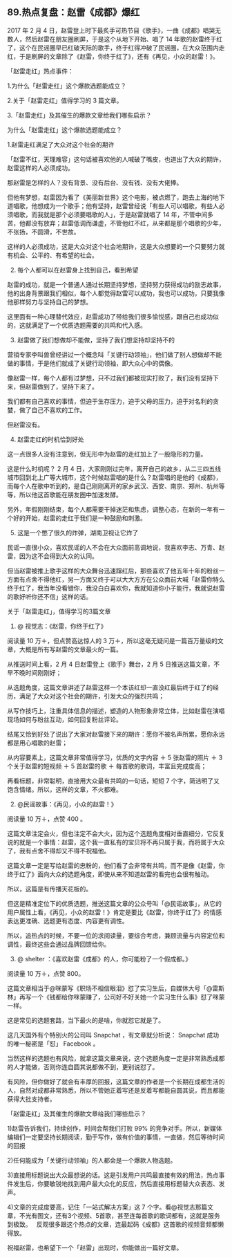 ## 89.热点复盘：赵雷《成都》爆红
2017 年 2 月 4 日，赵雷登上时下最炙手可热节目《歌手》，一曲《成都》唱哭无数人，然后赵雷在朋友圈刷屏，于是这个从地下开始、唱了 14 年歌的赵雷终于红了，这个在民谣圈早已红破天际的歌手，终于红得冲破了民谣圈，在大众范围内走红，于是刷屏的文章除了《赵雷，你终于红了》，还有《再见，小众的赵雷！》。 


「赵雷走红」热点事件：


1.为什么「赵雷走红」这个爆款选题能成立？


2.关于「赵雷走红」值得学习的 3 篇文章。


3.「赵雷走红」及其催生的爆款文章给我们哪些启示？


为什么「赵雷走红」这个爆款选题能成立？


1.赵雷走红满足了大众对这个社会的期许


「赵雷不红，天理难容」这句话被喜欢他的人喊破了嘴皮，也道出了大众的期许，赵雷这样的人必须成功。


那赵雷是怎样的人？没有背景、没有后台、没有钱、没有大佬捧。


但他有梦想，赵雷因为看了《美丽新世界》这个电影，被点燃了，跑去上海的地下道唱歌，他想成为一个歌手；他有坚持，赵雷曾经说「有些人可以唱歌，有些人必须唱歌，而我就是那个必须要唱歌的人」，于是赵雷就唱了 14 年，不管中间多苦，他都没有放弃；赵雷低调而谦虚，不管他红不红，从来都是那个唱歌的少年，不张扬，不圆滑，不世故。


这样的人必须成功，这是大众对这个社会地期许，这是大众想要的一个只要努力就有机会、公平的、有希望的社会。


2. 每个人都可以在赵雷身上找到自己，看到希望

赵雷的成功，就是一个普通人通过长期坚持梦想，坚持努力获得成功的励志故事，他的出身背景跟我们相似，每个人都觉得赵雷可以成功，我也可以成功，只要我像他那样努力与坚持自己的梦想。


这里面有一种心理替代效应，赵雷成功了带给我们很多愉悦感，跟自己也成功似的，这就满足了一个优质选题需要的共鸣和代入感。


3. 赵雷做了我们想做却不能做，坚持了我们想坚持却坚持不的

营销专家李叫兽曾经讲过一个概念叫「关键行动领袖」，他们做了别人想做却不能做的事情，于是他们就成了关键行动领袖，即大众心中的偶像。


像赵雷一样，每个人都有过梦想，只不过我们都被现实打败了，我们没有坚持下来，但赵雷做到了，坚持下来了。


我们都有自己喜欢的事情，但迫于生存压力，迫于父母的压力，迫于对名利的贪婪，做了自己不喜欢的工作。


但赵雷没有。


4. 赵雷走红的时机恰到好处

这一点很多人没有注意到，但无形中为赵雷的走红加上了一股隐形的力量。


这是什么时机呢？ 2 月 4 日，大家刚刚过完年，离开自己的故乡，从二三四五线城市回到北上广等大城市，这个时候赵雷唱的是什么？赵雷唱的是他的《成都》，而每个人在歌中听到的，是自己刚刚离开的家乡武汉、西安、南京、郑州、杭州等等，所以他这首歌能在朋友圈中加速发酵。


另外，年假刚刚结束，每个人都需要干掉迷茫和焦虑，调整心态，在新的一年有一个好的开始，赵雷的走红于我们是一种鼓励和刺激。


5. 这是一个憋了很久的炸弹，湖南卫视让它炸了

民谣一直很小众，喜欢民谣的人不会在大众面前高调地说，我喜欢李志、万青、赵雷，因为这不会得到大众的认同。


但当赵雷被推上歌手这样的大众舞台迅速蹿红后，那些喜欢了他五年十年的粉丝一方面有点舍不得他红，另一方面又终于可以大大方方在公众面前大喊「赵雷你特么终于红了，我当年没看错你，我没白白喜欢你，我就知道你小子能行，我就说赵雷的歌好听你还不信」这样的话。


关于「赵雷走红」，值得学习的3篇文章


1. @ 视觉志：《赵雷，你终于红了》

阅读量 10 万＋，但点赞高达惊人的 3 万＋，所以这毫无疑问是一篇百万量级的文章，大概是所有写赵雷的文章最火的一篇。


从推送时间上看，2 月 4 日赵雷登上《歌手》舞台，2 月 5 日推送这篇文章，不早不晚时间刚刚好；


从选题角度，这篇文章讲述了赵雷这样一个本该红却一直没红最后终于红了的经历，满足了大众对这个社会的期许，引发大众的强烈共鸣；


从写作技巧上，注重具体信息的描述，塑造的人物形象非常立体，比如赵雷在演唱现场如何与粉丝互动，如何回复粉丝评论。


结尾又恰到好处了说出了大家对赵雷接下来的期许：愿你不被名声所累，愿你永远都是用心唱歌的赵雷；


从内容要素上，这篇文章非常值得学习，优质的文字内容 ＋ 5 张赵雷的照片 ＋ 3 个关于赵雷的短视频 ＋ 5 首赵雷的歌 ＋ 每首歌的歌词，丰富且完成度高；


再看标题，非常聪明，直接用大众最有共鸣的一句话，短短 7 个字，简洁明了又饱含情绪。所以，这样的文章，不火都难。


2. @民谣故事：《再见，小众的赵雷！》

阅读量 10 万＋，点赞 400 。


这篇文章注定会火，但也注定不会大火，因为这个选题角度相对垂直细分，它反复说的就是一个事情：赵雷，这个我一直私有的宝贝将不再只属于我，而将属于大众了，我有点舍不得却又不得不祝福他。


这篇文章一定是写给赵雷的忠粉的，他们看了会非常有共鸣，而不是像《赵雷，你终于红了》面向大众的选题角度，即使从来不知道赵雷的看完也会很有触动。


所以，这篇是有传播天花板的。


但这是精准定位下的优质选题，推送这篇文章的公众号叫「@民谣故事」，从它的用户属性上看，《再见，小众的赵雷！》肯定是要比《赵雷，你终于红了》的情感表达更准确、选题更有态度、内容更有调性。


所以，追热点的时候，不要一位的求阅读量，要综合考虑，兼顾流量与内容定位和调性，最终这些会通过品牌回馈给你。


3. @ shelter ：《喜欢赵雷《成都》的人，你可能粉了一个假成都。》

阅读量 10 万＋，点赞 800。


这篇文章相当于@咪蒙写《职场不相信眼泪》怼了实习生后，自媒体大号「@雷斯林」再写一个《钱都给你咪蒙赚了，公司好不好关她一个实习生什么事》怼了咪蒙一样。


这是常见的选题套路，当下最火的是啥，你就怼它就是了。


这几天国外有个特别火的公司叫 Snapchat ，有文章就分析说： Snapchat 成功的唯一秘密是「怼」 Facebook 。


当然这样的选题也有风险，就拿这篇文章来说，这个选题角度一定是非常熟悉成都的人才能做，否则你连自圆其说都做不到，更别说怼了。


有风险，但你做好了就会有丰厚的回报，这篇文章的作者是一个长期在成都生活的人，自然对成都非常熟悉，所以不管她正着写还是反着写都能自圆其说，而且都能获得大批支持者。


「赵雷走红」及其催生的爆款文章给我们哪些启示？


1)赵雷告诉我们，持续创作，时间会帮我们打败 99% 的竞争对手。所以，新媒体编辑们一定要坚持长期阅读，勤于写作，做有价值的事情，一直做，然后等待时间的回报


2)任何能成为「关键行动领袖」的人都会是一个爆款人物选题。


3)直接用标题说出大众最想说的话。这是引发用户共鸣最直接有效的用法，热点事件发生后，你要敏锐地找到用户最大众化的反应，然后直接用标题替大众表态、发声。


4)文章的完成度要高，记住「一站式解决方案」这 7 个字。看@视觉志那篇文章，不光有图文，还有3个视频、5首歌，甚至连每首歌的歌词都有，这就是服务到极致。
 
反观很多跟这个热点的文章，连最起码《成都》这首歌的视频音频都懒得放。 


祝福赵雷，也希望下一个「赵雷」出现时，你能做出一篇好文章。

